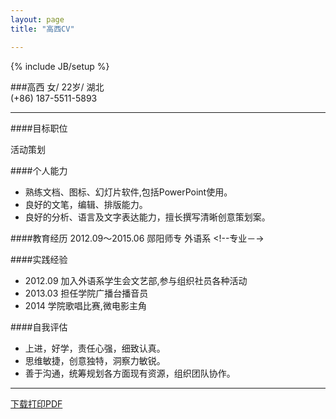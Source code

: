 ```yaml
---
layout: page
title: "高西CV"

---
```

{% include JB/setup %}

###高西
女/ 22岁/ 湖北 		<!--照片 浅色 阳光 简约的-->  
(+86) 187-5511-5893  

---

####目标职位
<!--http://www.lagou.com/jobs/636229.html?source=pl-->活动策划 <!--地点 北京 还是 武汉-->

####个人能力
* 熟练文档、图标、幻灯片软件,包括PowerPoint使用。
* 良好的文笔，编辑、排版能力。<!-- 你是不是会日语  什么程度 可以的话加上-->
* 良好的分析、语言及文字表达能力，擅长撰写清晰创意策划案。
<!--其他类似 有助于文案的技能-->

<!--#####爱好-->

<!--#####实习-->
<!-- 重点体现文案能力   文字  章节结构   -->

####教育经历
2012.09～2015.06 郧阳师专 外语系  <!--专业－->
<!--主修课程-->

####实践经验
* 2012.09 加入外语系学生会文艺部,参与组织社员各种活动 <!--具体化 突出   列举有过哪些活动   人数 时间   难点   如何解决-->
* 2013.03 担任学院广播台播音员
* 2014 学院歌唱比赛,微电影主角


####自我评估
* 上进，好学，责任心强，细致认真。
* 思维敏捷，创意独特，洞察力敏锐。
* 善于沟通，统筹规划各方面现有资源，组织团队协作。

---


[下载打印PDF](https://raw.githubusercontent.com/DingSoung/dingsoung.github.com/master/attach/GXCV.pdf)





<!--



具备良好的数据分析能力、语言及文字表达能力，有一定的文案撰写能力。

3、有互联网媒体策划经验者，特别是通案策划优先考虑
4、具备良好的沟通、协作能力，具有良好的客户服务意识
 
 
 
 带领团队完成互动体验营销推广各方面方案的创意构想、主题设计策划以及方案内容撰写等；



热爱互联网，喜欢上网，对互联网熟悉
热爱互联网，熟悉和了解各种热门移动产品应用；对微博、SNS、博客、论坛等产品有浓厚兴趣或深刻认识。 
喜欢并乐于接受新鲜事物，头脑灵活，有各类网络社区的活跃用户优先，如如豆瓣、人人、天涯、猫扑、贴吧等



对互联网产品极度热爱，怀揣着做出最优秀互联网产品的梦想，具备敏捷的洞察和思维能力，并且有把思考变为现实以满足用户需求的勇气和能力； 
优秀的创造力、想象力、逻辑思维与系统分析能力，突出的文字组织能力和沟通能力； 
有以下经验者优先：开发设计过个人产品并有一定影响；全国互联网产品/创业大赛中获得三等奖及其以上；在互联网公司有产品策划或运营工作实习经历；在实验室或校园技术团队有互联网产品策划项目。 

注：该岗位“招聘城市”在简历投递截止日前会有部分调整，请密切关注，腾讯公司对招聘信息保留最终解释权。





1、负责撰写活动策划案及细化活动执行流程，并提供最优性价比的执行方式或创意

2、深度了解、分析客户需求，全面负责活动策划案工作

3、协助公司与客户的方案深度沟通，把握方案的策略方向；能够独立完成方案制作
4、主动发掘服务中存在的问题和优化服务的机会，组织各方资源进行改善
5、以引领、疏通的方式协调策划、创意、文案等工作，获取团队作战的最大价值

6、管理团队及日常事务


根据互联网的发展趋势，开发可供售卖的新型营销产品，制定线上及线下传播策略；
3、能主动策划事件性宣传并推动执行；
4、品牌和产品形象宣传策划，撰写品牌活动策划企划案，跟踪各类项目活动的推广落地；
5、协助业务部门共同制定产品推广方案与促销方案；对营销策划方案的实施效果进行跟踪分析；
6、负责宣传推广文案及对外媒体等广告文案；
7、收集相关市场和竞争品牌的资料，不定期进行市场调研及反馈。


2、熟练使用PowerPoint,思维敏捷，创意独特，文笔优秀，逻辑性强，工作风格细致认真
3、有互联网媒体策划经验者，特别是通案策划优先考虑
4、具备良好的沟通、协作能力，具有良好的客户服务意识

组织能力，一个好的运营策划，可以把各种资源统筹规划，按照实际需求安排不同的工作和计划。
如果说产品策划是在一个时间点上进行策划的话，那么运营策划就是在一个时间轴上进行策划。既然要安排妥当所有相关资源的整合工作，那么一个运营策划 不得不具有良好的人际沟通能力，他需要明确的知道自己可用的资源都有哪些，哪些是保证的，哪些是不可控的，哪些是存在风险的，等等等等，运营策划不是像有 些人想的那样，没事晚上埋头熬夜搞个策划案出来什么的，那些都是后话，是顺水推舟自然就出来的东西，当运营策划身体力行在变化的环境中调节变化的资源，能够明确管理自己的工作大纲的时候，一个清晰的可真正执行的策划案自然就映在眼前了，不然就只能像有些年轻策划人员一样，文档是出来了，好像是个不错的策划，但是一执行起来，根本行不通。
运营策划还需要的就是渠道整合能力，巧妇难做无米之炊。
道理就在于此，没有说运营策划什么资源都没有就策划什么东西出来的，那是瞎搞，做成功了也是瞎猫碰上死耗子。也许有的人说，你说的这些工作都是外联人员做的事情，运营策划坐在帷帐里统筹大局就好了。呵呵，没错，这说的是工作细分后的不同分工而已，我所说的运营策划，必须是有这些外部资源整合经验的 人，他知道该如何整合，如何开拓，如何指导实际工作人员来进行工作，不然就只是纸上谈兵而已。况且，现实情况是有些大的资源整合工作就得高层人员来做，因 为下面的人无法将大局规划统筹顺利展现在资源方，甚至需要公司一把手来协助运营策划、运营经理来做这项工作。
同样运营策划也需要创新能力，与产品策划不同的是，他的创新可以漫无边际，有什么说什么，当成饭后的侃大山最为适合，一个不起眼的小口头禅，说不定就成了举世闻名的创新经典了呢。其实运营策划的创新行为宗旨就是举一反三，不要在乎是否现实，虚无缥缈的东西可能会被他人耻笑，但是越是这样，越是容易养 成创新的条件反射，有朝一日必定有所收获。
总结：
策划按照这两种分类划分是有原因的，因为他们对技能的要求和性格都是截然不同的。
也许你正在做的工作包括了这 2 种策划内容，但是，一定要记住，这两种策划人才的思维方式是不一样的：
一种是发散式思维，更加倾向于头脑风暴；一种是内敛式思维，更擅长于归纳总结。
这时能够把这两种工作都做得非常出色的人确实不多见，毕竟理性和感性同具一身的人太少了。但是，有时候工作需要去转变，没有办法的事情，因为上级领 导没有认识到这方面的不同，以为同样是策划，为什么就有那么大的差距呢？你看看人家怎样怎样。这种“一山望比一山高”的现象，屡见不鲜。这时需要我们勇敢 地站出来对他说，你错了，他们是不同的，策划也需要细分，我知道自己在做什么。
看完上面的阐述，你可以反思一下自己团队中担任这 2 种策划角色的人到底是谁，说实在的，很多团队组成都是不完善的，需要其他环节的工作人员来填补实 际角色需求，然而最最关键的是，当事人并没有意识到工作内容的差异性，以及人员技能的特殊性。最常见的就是，夹在技术与运营中间的产品策划角色，经常由技 术人员或者运营人员担任，没有专门的产品策划，这时由于缺少润滑剂，或者产品策划本身技能、经验不足，不能起到有效协调的作用，导致在产品发展思想上不能 统一，矛盾频频发生。


-->

